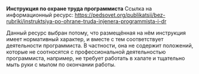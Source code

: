 **Инструкция по охране труда программиста**
Ссылка на информационный ресурс: https://pedsovet.org/publikatsii/bez-rubriki/instruktsiya-po-ohrane-truda-injenera-programmista-i-dr

Данный ресурс выбран потому, что размещённая на нём инструкция имеет нормативный характер, и вместе с тем соответствует деятельности программиста. В частности, она не содержит положений, которые не соотносятся с профессиональной деятельностью программиста, например, не требует работать в халате и тщательно мыть руки с мылом по окончании работы.